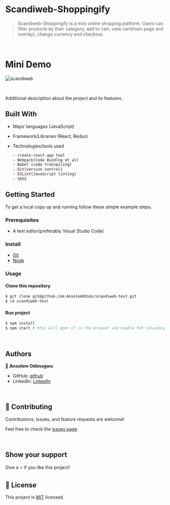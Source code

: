 # Scandiweb-Shoppingify

> Scandiweb-Shoppingify is a mini online shopping platform. Users can filter products by their category, add to cart, view cart(main page and overlay), change currency and checkout.
> 

<br/>

# Mini Demo 
![scandiweb](https://user-images.githubusercontent.com/43995830/178297059-aca2a954-7bc5-4d2a-a3f8-0cf1aeb67380.gif)

<br/>

Additional description about the project and its features.
## Built With

- Major languages (JavaScript)
- Framework/Libraries (React, Redux)
- Technologies/tools used 
  
  ``` bash
  - create-react-app tool
  - Webpack(Code Bundlng et al)
  - Babel (code transpiling)
  - Git(version control)
  - ESLint(JavaScript linting)
  - SASS

  ```


## Getting Started

To get a local copy up and running follow these simple example steps.

### Prerequisites
 - A text editor(preferably Visual Studio Code)
### Install
  -  [Git](https://git-scm.com/downloads)
  -  [Node](https://nodejs.org/en/download/)
### Usage
#### Clone this repository

```bash
$ git clone git@github.com:AnselemOdims/scandiweb-test.git
$ cd scandiweb-test
```
#### Run project

```bash
$ npm install
$ npm start # this will open it in the browser and enable hot reloading
```

  <br>

## Authors

👤 **Anselem Odimegwu**

- GitHub: [github](https://github.com/AnselemOdims)
- LinkedIn: [LinkedIn](https://www.linkedin.com/in/anselem-odimegwu/)

<br>

## 🤝 Contributing

Contributions, issues, and feature requests are welcome!

Feel free to check the [issues page](https://github.com/AnselemOdims/scandiweb-test/issues).

<br>

## Show your support

Give a ⭐️ if you like this project!

## 📝 License

This project is [MIT](https://opensource.org/licenses/MIT) licensed.
